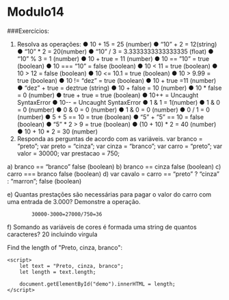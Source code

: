 # Modulo14

###Exercícios:

1.	Resolva as operações:
●	10 + 15 = 25 (number)
●	“10” + 2 = 12(string)
●	“10” * 2 = 20(number)
●	“10” / 3 = 3.3333333333333335 (float)
●	“10” % 3 = 1 (number)
●	10 + true = 11  (number)
●	10 == ”10” = true (boolean)
●	10 === “10” = false (boolean)
●	10 < 11 = true (boolean)
●	10 > 12 = false (boolean)
●	10 <= 10.1 = true (boolean)
●	10 > 9.99 = true (boolean)
●	10 != “dez” = true (boolean)
●	10 + true =11 (number)
●	“dez” + true = deztrue (string)
●	10 + false = 10 (number)
●	10 * false = 0 (number)
●	true + true = true (boolean)
●	10++ = Uncaught SyntaxError
●	10-- = Uncaught SyntaxError
●	1 & 1 = 1(number)
●	1 & 0 = 0 (number)
●	0 & 0 = 0 (number)
●	1 & 0 = 0 (number)
●	0 / 1 = 0 (number)
●	5 + 5 == 10 = true (boolean)
●	“5” + ”5” == 10 = false (boolean)
●	“5” * 2 > 9 = true (boolean)
●	(10 + 10) * 2 = 40 (number)
●	10 + 10 * 2 = 30 (number)
2.	Responda as perguntas de acordo com as variáveis. var branco = “preto”;
var preto = “cinza”; var cinza = “branco”; var carro = “preto”; var valor = 30000; var prestacao = 750;
 
 


a)	branco == “branco”  false (boolean)
b)	branco == cinza   false (boolean)
c)	carro === branco false (boolean)
d)	var cavalo = carro == “preto” ? “cinza” : “marron”; false (boolean)

e)	Quantas prestações são necessárias para pagar o valor do carro com uma entrada de 3.000? Demonstre a operação.

			30000-3000=27000/750=36


f)	Somando as variáveis de cores é formada uma string de quantos caracteres? 20 incluindo virgula


<p>Find the length of "Preto, cinza, branco":</p>

<p id="demo"></p>

	<script>
        let text = "Preto, cinza, branco";
        let length = text.length;

        document.getElementById("demo").innerHTML = length;
	</script>
